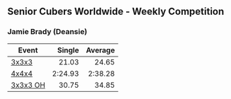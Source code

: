 ## Senior Cubers Worldwide - Weekly Competition
### Jamie Brady (Deansie)

| Event | Single | Average |
| -- | --: | --: |
| [3x3x3](jamie_brady/333.md) | 21.03 | 24.65 |  |
| [4x4x4](jamie_brady/444.md) | 2:24.93 | 2:38.28 |  |
| [3x3x3 OH](jamie_brady/333oh.md) | 30.75 | 34.85 |  |

<!-- Global site tag (gtag.js) - Google Analytics -->
<script async src="https://www.googletagmanager.com/gtag/js?id=UA-86348435-3"></script>
<script>window.dataLayer = window.dataLayer || []; function gtag() {dataLayer.push(arguments);} gtag('js', new Date()); gtag('config', 'UA-86348435-3');</script>
